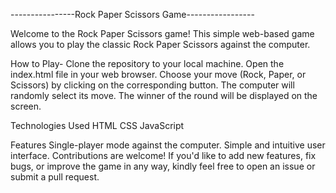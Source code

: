 ----------------Rock Paper Scissors Game-----------------

Welcome to the Rock Paper Scissors game! This simple web-based game allows you to play the classic Rock Paper Scissors against the computer.

How to Play-
Clone the repository to your local machine.
Open the index.html file in your web browser.
Choose your move (Rock, Paper, or Scissors) by clicking on the corresponding button.
The computer will randomly select its move.
The winner of the round will be displayed on the screen.


Technologies Used
HTML
CSS
JavaScript


Features
Single-player mode against the computer.
Simple and intuitive user interface.
Contributions are welcome! If you'd like to add new features, fix bugs, or improve the game in any way, kindly feel free to open an issue or submit a pull request.
